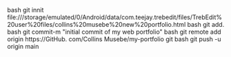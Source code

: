 bash
git innit
file:///storage/emulated/0/Android/data/com.teejay.trebedit/files/TrebEdit%20user%20files/collins%20musebe%20new%20portfolio.html
bash
git add. 
bash
git commit-m "initial commit of my web portfolio" 
bash
git remote add origin https://GitHub. com/Collins Musebe/my-portfolio git
bash 
git push -u origin main
